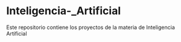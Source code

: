 # Inteligencia-_Artificial
Este repositorio contiene los proyectos de la materia de Inteligencia Artificial
